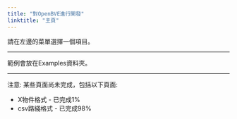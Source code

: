 ```yaml
---
title: "對OpenBVE進行開發"
linktitle: "主頁"
---
```


請在左邊的菜單選擇一個項目。

---

範例會放在Examples資料夾。

---

注意: 某些頁面尚未完成，包括以下頁面:

- X物件格式 - 已完成1%
- csv路綫格式 - 已完成98%